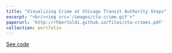 ```yaml
---
title: "Visualizing Crime at Chicago Transit Authority Stops"
excerpt: "<br/><img src='/images/cta-crime.gif'>"
paperurl: 'http://rhbertoldi.github.io/files/cta-crimes.pdf'
collection: portfolio
---
```

[See code](http://rhbertoldi.github.io/files/cta-crimes.pdf)


